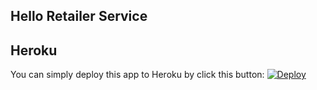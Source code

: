 ## Hello Retailer Service


## Heroku

You can simply deploy this app to Heroku by click this button:
[![Deploy](https://www.herokucdn.com/deploy/button.svg)](https://heroku.com/deploy?template=https://github.com/bitskyai/bitsky-hello-retailer-python/tree/main)